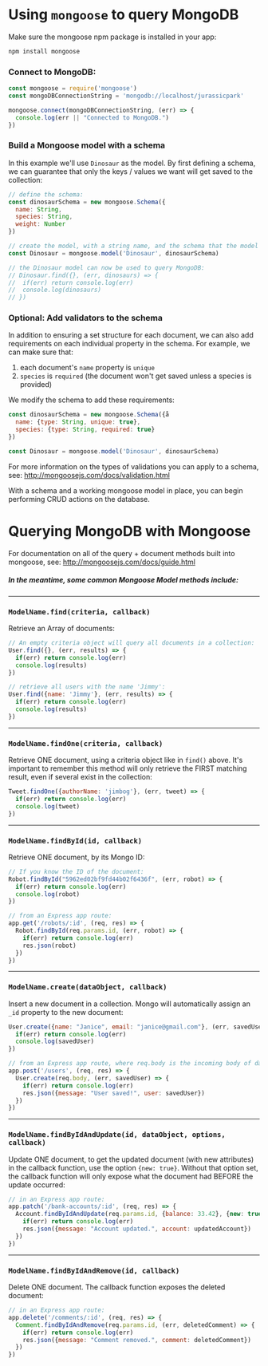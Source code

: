 # Using `mongoose` to query MongoDB

Make sure the mongoose npm package is installed in your app:

```bash
npm install mongoose
```

### Connect to MongoDB:

```javascript
const mongoose = require('mongoose')
const mongoDBConnectionString = 'mongodb://localhost/jurassicpark'

mongoose.connect(mongoDBConnectionString, (err) => {
  console.log(err || "Connected to MongoDB.")
})
```

### Build a Mongoose model with a schema

In this example we'll use `Dinosaur` as the model. By first defining a schema, we can guarantee that only the keys / values we want will get saved to the collection:

```javascript
// define the schema:
const dinosaurSchema = new mongoose.Schema({
  name: String,
  species: String,
  weight: Number
})

// create the model, with a string name, and the schema that the model should follow:
const Dinosaur = mongoose.model('Dinosaur', dinosaurSchema)

// the Dinosaur model can now be used to query MongoDB:
// Dinosaur.find({}, (err, dinosaurs) => {
//  if(err) return console.log(err)
//  console.log(dinosaurs)
// })
```

### Optional: Add validators to the schema

In addition to ensuring a set structure for each document, we can also add requirements on each individual property in the schema. For example, we can make sure that:

1. each document's `name` property is `unique`
2. `species` is `required` (the document won't get saved unless a species is provided)

We modify the schema to add these requirements:

```javascript
const dinosaurSchema = new mongoose.Schema({å
  name: {type: String, unique: true},
  species: {type: String, required: true}
})

const Dinosaur = mongoose.model('Dinosaur', dinosaurSchema)
```

For more information on the types of validations you can apply to a schema, see:
http://mongoosejs.com/docs/validation.html

With a schema and a working mongoose model in place, you can begin performing CRUD actions on the database.

# Querying MongoDB with Mongoose

For documentation on all of the query + document methods built into mongoose, see:
http://mongoosejs.com/docs/guide.html

##### In the meantime, some common Mongoose Model methods include:

------

### `ModelName.find(criteria, callback)` 

Retrieve an Array of documents:

```javascript
// An empty criteria object will query all documents in a collection:
User.find({}, (err, results) => {
  if(err) return console.log(err)
  console.log(results)
})

// retrieve all users with the name 'Jimmy':
User.find({name: 'Jimmy'}, (err, results) => {
  if(err) return console.log(err)
  console.log(results)
})
```

------

### `ModelName.findOne(criteria, callback)`

Retrieve ONE document, using a criteria object like in `find()` above. It's important to remember this method will only retrieve the FIRST matching result, even if several exist in the collection:

```javascript
Tweet.findOne({authorName: 'jimbog'}, (err, tweet) => {
  if(err) return console.log(err)
  console.log(tweet)
})
```

------

### `ModelName.findById(id, callback)`

Retrieve ONE document, by its Mongo ID:

```javascript
// If you know the ID of the document:
Robot.findById("5962ed02bf9fd44b02f6436f", (err, robot) => {
  if(err) return console.log(err)
  console.log(robot)
})

// from an Express app route:
app.get('/robots/:id', (req, res) => {
  Robot.findById(req.params.id, (err, robot) => {
    if(err) return console.log(err)
    res.json(robot)
  })
})
```

------

### `ModelName.create(dataObject, callback)`

Insert a new document in a collection. Mongo will automatically assign an `_id` property to the new document:

```javascript
User.create({name: "Janice", email: "janice@gmail.com"}, (err, savedUser) => {
  if(err) return console.log(err)
  console.log(savedUser)
})

// from an Express app route, where req.body is the incoming body of data, from a form usually:
app.post('/users', (req, res) => {
  User.create(req.body, (err, savedUser) => {
    if(err) return console.log(err)
    res.json({message: "User saved!", user: savedUser})
  })
})
```

------

### `ModelName.findByIdAndUpdate(id, dataObject, options, callback)`

Update ONE document, to get the updated document (with new attributes) in the callback function, use the option `{new: true}`. Without that option set, the callback function will only expose what the document had BEFORE the update occurred:

```javascript
// in an Express app route:
app.patch('/bank-accounts/:id', (req, res) => {
  Account.findByIdAndUpdate(req.params.id, {balance: 33.42}, {new: true}, (err, updatedAccount) => {
    if(err) return console.log(err)
    res.json({message: "Account updated.", account: updatedAccount})
  })
})
```

------

### `ModelName.findByIdAndRemove(id, callback)`

Delete ONE document. The callback function exposes the deleted document:

```javascript
// in an Express app route:
app.delete('/comments/:id', (req, res) => {
  Comment.findByIdAndRemove(req.params.id, (err, deletedComment) => {
    if(err) return console.log(err)
    res.json({message: "Comment removed.", comment: deletedComment})
  })
})
```

